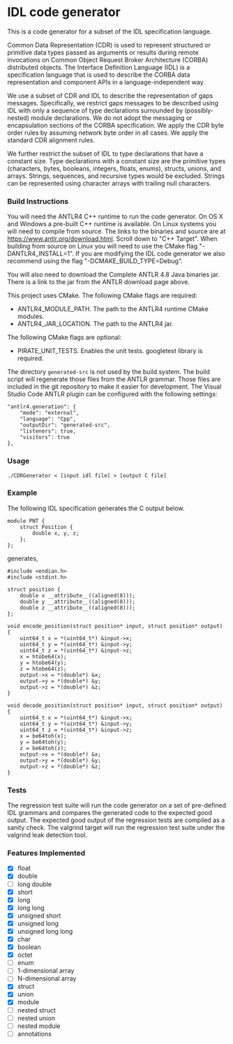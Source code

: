# IDL code generator

This is a code generator for a subset of the IDL specification language.

Common Data Representation (CDR) is used to represent structured or primitive
data types passed as arguments or results during remote invocations on Common
Object Request Broker Architecture (CORBA) distributed objects. The Interface
Definition Language (IDL) is a specification language that is used to describe
the CORBA data representation and component APIs in a language-independent way.

We use a subset of CDR and IDL to describe the representation of gaps messages.
Specifically, we restrict gaps messages to be described using IDL with only a
sequence of type declarations surrounded by (possibly-nested) module declarations.
We do not adopt the messaging or encapsulation sections of the CORBA specification.
We apply the CDR byte order rules by assuming network byte order in all cases.
We apply the standard CDR alignment rules.

We further restrict the subset of IDL to type declarations that have a constant size.
Type declarations with a constant size are the primitive types (characters, bytes,
booleans, integers, floats, enums), structs, unions, and arrays. Strings, sequences,
and recursive types would be excluded. Strings can be represented using character
arrays with trailing null characters.

### Build Instructions

You will need the ANTLR4 C++ runtime to run the code generator.
On OS X and Windows a pre-built C++ runtime is available. On Linux
systems you will need to compile from source. The links to the
binaries and source are at https://www.antlr.org/download.html.
Scroll down to "C++ Target". When building from source on Linux
you will need to use the CMake flag "-DANTLR4_INSTALL=1". If
you are modifying the IDL code generator we also recommend using
the flag "-DCMAKE_BUILD_TYPE=Debug".

You will also need to download the Complete ANTLR 4.8 Java binaries
jar. There is a link to the jar from the ANTLR download page above.

This project uses CMake. The following CMake flags are required:

- ANTLR4_MODULE_PATH. The path to the ANTLR4 runtime CMake modules.
- ANTLR4_JAR_LOCATION. The path to the ANTLR4 jar.

The following CMake flags are optional:

- PIRATE_UNIT_TESTS. Enables the unit tests. googletest library is required.

The directory `generated-src` is not used by the build system.
The build script will regenerate those files from the ANTLR grammar.
Those files are included in the git repository to make it
easier for development. The Visual Studio Code ANTLR plugin can
be configured with the following settings:

```
"antlr4.generation": {
    "mode": "external",
    "language": "Cpp",
    "outputDir": "generated-src",
    "listeners": true,
    "visitors": true
},
```

### Usage

```
./CDRGenerator < [input idl file] > [output C file]
```

### Example

The following IDL specification generates the C output below.

```
module PNT {
	struct Position {
		double x, y, z;
	};
};
```

generates,

```
#include <endian.h>
#include <stdint.h>

struct position {
    double x __attribute__((aligned(8)));
    double y __attribute__((aligned(8)));
    double z __attribute__((aligned(8)));
};

void encode_position(struct position* input, struct position* output) {
    uint64_t x = *(uint64_t*) &input->x;
    uint64_t y = *(uint64_t*) &input->y;
    uint64_t z = *(uint64_t*) &input->z;
    x = htobe64(x);
    y = htobe64(y);
    z = htobe64(z);
    output->x = *(double*) &x;
    output->y = *(double*) &y;
    output->z = *(double*) &z;
}

void decode_position(struct position* input, struct position* output) {
    uint64_t x = *(uint64_t*) &input->x;
    uint64_t y = *(uint64_t*) &input->y;
    uint64_t z = *(uint64_t*) &input->z;
    x = be64toh(x);
    y = be64toh(y);
    z = be64toh(z);
    output->x = *(double*) &x;
    output->y = *(double*) &y;
    output->z = *(double*) &z;
}

```


### Tests

The regression test suite will run the code generator on a set of pre-defined
IDL grammars and compares the generated code to the expected good output. The
expected good output of the regression tests are compiled as a sanity check.
The valgrind target will run the regression test suite under the valgrind leak
detection tool.

### Features Implemented

 - [x] float
 - [x] double
 - [ ] long double
 - [x] short
 - [x] long
 - [x] long long
 - [x] unsigned short
 - [x] unsigned long
 - [x] unsigned long long
 - [x] char
 - [x] boolean
 - [x] octet
 - [ ] enum
 - [ ] 1-dimensional array
 - [ ] N-dimensional array
 - [x] struct
 - [x] union
 - [x] module
 - [ ] nested struct
 - [ ] nested union
 - [ ] nested module
 - [ ] annotations
